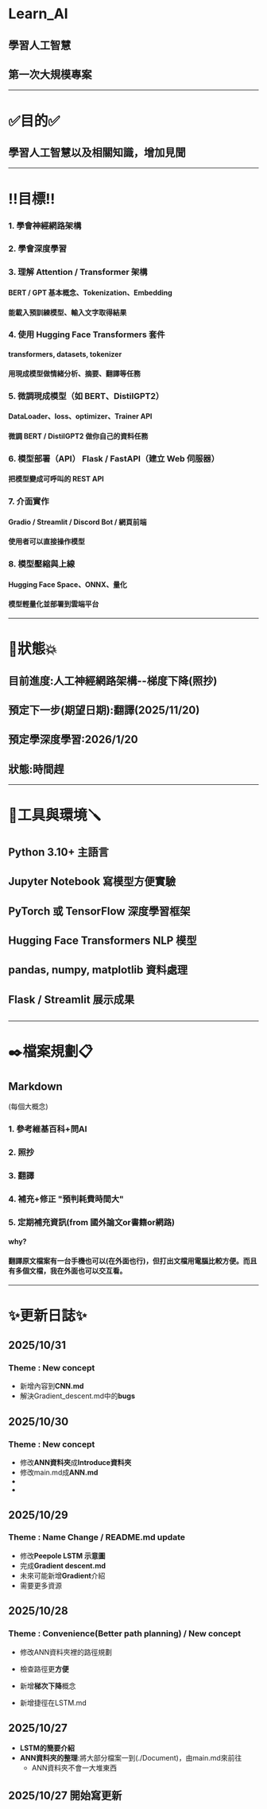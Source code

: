 # **Learn_AI**
## 學習人工智慧
## **第一次大規模專案**

---

# ✅**目的**✅
## 學習**人工智慧以及相關知識**，增加見聞

---

# ‼️**目標**‼️
### 1. 學會**神經網路架構**

### 2. 學會**深度學習**

### 3. 理解 **Attention / Transformer 架構**
#### BERT / GPT 基本概念、Tokenization、Embedding
#### 能載入預訓練模型、輸入文字取得結果

### 4. 使用 **Hugging Face Transformers 套件**
#### transformers, datasets, tokenizer
#### 用現成模型做情緒分析、摘要、翻譯等任務

### 5. 微調現成模型（如 **BERT、DistilGPT2**）
#### DataLoader、loss、optimizer、Trainer API
#### 微調 BERT / DistilGPT2 做你自己的資料任務

### 6. 模型部署（API） **Flask / FastAPI（建立 Web 伺服器）**
#### 把模型變成可呼叫的 REST API

### 7. **介面實作**
#### Gradio / Streamlit / Discord Bot / 網頁前端
#### 使用者可以直接操作模型

### 8. 模型壓縮與**上線**
#### Hugging Face Space、ONNX、量化
#### 模型輕量化並部署到雲端平台

---

# 💫**狀態**💥
## 目前進度:人工神經網路架構--梯度下降(照抄)
## 預定下一步(期望日期):翻譯(2025/11/20)
## 預定學深度學習:2026/1/20
## 狀態:時間趕

---

# 🧰**工具與環境**🪛
## Python 3.10+ 主語言
## Jupyter Notebook 寫模型方便實驗
## PyTorch 或 TensorFlow 深度學習框架
## Hugging Face Transformers NLP 模型
## pandas, numpy, matplotlib 資料處理
## Flask / Streamlit 展示成果
##
##
##
##
##

---

# ✒️**檔案規劃**📋
## Markdown
(每個大概念)
### 1. 參考維基百科+問AI
### 2. 照抄
### 3. 翻譯
### 4. 補充+修正 **"預判耗費時間大"**
### 5. 定期補充資訊(from **國外論文**or書籍or網路)

#### why?
#### 翻譯原文檔案有一台手機也可以(在外面也行)，但打出文檔用電腦比較方便。而且有多個文檔，我在外面也可以交互看。
---

# ✨**更新日誌**✨
## 2025/10/31
### Theme : New concept
- 新增內容到**CNN.md**
- 解決Gradient_descent.md中的**bugs**

## 2025/10/30
### Theme : New concept
- 修改**ANN資料夾**成**Introduce資料夾**
- 修改main.md成**ANN.md**
- 
- 


## 2025/10/29
### Theme : Name Change / README.md update
- 修改**Peepole LSTM 示意圖**
- 完成**Gradient descent.md**
- 未來可能新增**Gradient**介紹
- 需要更多資源

## 2025/10/28 
### Theme : Convenience(Better path planning) / New concept
- 修改ANN資料夾裡的路徑規劃
- 檢查路徑更**方便**

- 新增**梯次下降**概念
- 新增捷徑在LSTM.md

## 2025/10/27 
- **LSTM的簡要介紹**
- **ANN資料夾的整理**:將大部分檔案一到(./Document)，由main.md來前往
  - ANN資料夾不會一大堆東西

## 2025/10/27 開始寫更新